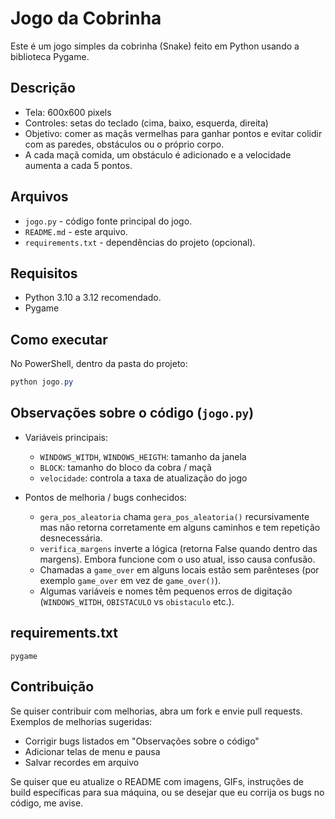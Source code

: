 # Jogo da Cobrinha

Este é um jogo simples da cobrinha (Snake) feito em Python usando a biblioteca Pygame.

## Descrição

- Tela: 600x600 pixels
- Controles: setas do teclado (cima, baixo, esquerda, direita)
- Objetivo: comer as maçãs vermelhas para ganhar pontos e evitar colidir com as paredes, obstáculos ou o próprio corpo.
- A cada maçã comida, um obstáculo é adicionado e a velocidade aumenta a cada 5 pontos.

## Arquivos

- `jogo.py` - código fonte principal do jogo.
- `README.md` - este arquivo.
- `requirements.txt` - dependências do projeto (opcional).

## Requisitos

- Python 3.10 a 3.12 recomendado.
- Pygame

## Como executar

No PowerShell, dentro da pasta do projeto:

```powershell
python jogo.py
```

## Observações sobre o código (`jogo.py`)

- Variáveis principais:
  - `WINDOWS_WITDH`, `WINDOWS_HEIGTH`: tamanho da janela
  - `BLOCK`: tamanho do bloco da cobra / maçã
  - `velocidade`: controla a taxa de atualização do jogo

- Pontos de melhoria / bugs conhecidos:
  - `gera_pos_aleatoria` chama `gera_pos_aleatoria()` recursivamente mas não retorna corretamente em alguns caminhos e tem repetição desnecessária.
  - `verifica_margens` inverte a lógica (retorna False quando dentro das margens). Embora funcione com o uso atual, isso causa confusão.
  - Chamadas a `game_over` em alguns locais estão sem parênteses (por exemplo `game_over` em vez de `game_over()`).
  - Algumas variáveis e nomes têm pequenos erros de digitação (`WINDOWS_WITDH`, `OBISTACULO` vs `obistaculo` etc.).

## requirements.txt

```
pygame
```

## Contribuição

Se quiser contribuir com melhorias, abra um fork e envie pull requests. Exemplos de melhorias sugeridas:

- Corrigir bugs listados em "Observações sobre o código"
- Adicionar telas de menu e pausa
- Salvar recordes em arquivo

Se quiser que eu atualize o README com imagens, GIFs, instruções de build específicas para sua máquina, ou se desejar que eu corrija os bugs no código, me avise.
